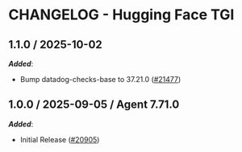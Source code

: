 # CHANGELOG - Hugging Face TGI

<!-- towncrier release notes start -->

## 1.1.0 / 2025-10-02

***Added***:

* Bump datadog-checks-base to 37.21.0 ([#21477](https://github.com/DataDog/integrations-core/pull/21477))

## 1.0.0 / 2025-09-05 / Agent 7.71.0

***Added***:

* Initial Release ([#20905](https://github.com/DataDog/integrations-core/pull/20905))
